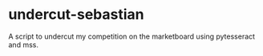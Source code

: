 # undercut-sebastian
A script to undercut my competition on the marketboard using pytesseract and mss.
